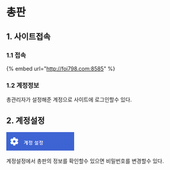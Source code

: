 # 총판

## 1. 사이트접속

### 1.1 접속

{% embed url="http://foi798.com:8585" %}

### 1.2 계정정보

총관리자가 설정해준 계정으로 사이트에 로그인할수 있다.

## 2. 계정설정 

![](.gitbook/assets/image%20%2815%29.png)

계정설정에서 총판의 정보를 확인할수 있으면 비밀번호를 변경할수 있다.



